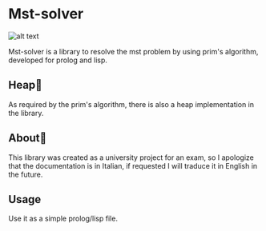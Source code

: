 # Mst-solver
![alt text](https://travis-ci.org/klugjo/hexo-autolinker.svg?branch=master)

Mst-solver is a library to resolve the mst problem by using prim's algorithm, developed for prolog and lisp.

## Heap🔗
As required by the prim's algorithm, there is also a heap implementation in the library.

## About🧐

This library was created as a university project for an exam, so I apologize that the documentation is in Italian,
if requested I will traduce it in English in the future.

## Usage
Use it as a simple prolog/lisp file.
